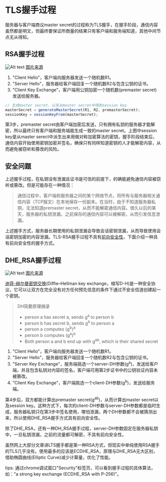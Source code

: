 # TLS握手过程
服务器与客户端商议master secret的过程称为TLS握手，在握手阶段，通信内容虽然都是明文，但最终要保证所商量的结果只有客户端和服务端知道，其他中间节点无从得知。  
  
## RSA握手过程
![Alt text](https://blog.cloudflare.com/content/images/2014/Sep/ssl_handshake_rsa.jpg "Optional title")
[图片来源](https://blog.cloudflare.com/content/images/2014/Sep/ssl_handshake_rsa.jpg)

1. "Client Hello"，客户端向服务器发送一个随机数R1。
2. "Server Hello"，服务器给客户端回复一个随机数R2与包含公钥的证书。
3. "Client Key Exchange"，客户端用公钥加密一个随机数(premaster secret)发送给服务器。
  
```javascript
// 生成master secret、以及从master secret中得到session key
masterSecret = generateMasterSecret(R1, R2, premasterSecret);
sessionKey = sessionKeyFrom(masterSecret);
```  
第3步，premaster secret由客户端加密后发送，只有拥有私钥的服务器才能解密，所以最终只有客户端和服务端能生成一致的master secret。上图中session key是从master serect中派生出来用做对称加密算法的密钥，握手阶段结束后，通信内容开始使用密钥加密并签名，确保只有同样知道密钥的人才能解密内容，从而避免被窃听和篡改的风险。  

## 安全问题  
上述握手过程，在私钥没有泄漏且证书是可信的前提下，的确能避免通信内容被窃听或篡改。但是可能存在一种情况：  
  
> 通信过程中，客户端和服务器之间的某个网络节点，将所有与服务器相关通信内容（TCP报文）在本地保存一份副本。在当时，由于不知道服务器私钥，无法知道premaster secret，从而不能解密通信内容。很久以后的某天，服务器的私钥泄漏，之前保存的通信内容可以被解密，从而引发信息泄漏。  
  
上述握手方式，服务器长期使用的私钥泄漏会导致会话密钥泄漏，从而导致使用会话密钥加密的内容泄漏。TLS-RSA握手过程不具有[前向安全性](https://zh.wikipedia.org/wiki/%E5%89%8D%E5%90%91%E5%AE%89%E5%85%A8%E6%80%A7)，下面介绍一种具有前向安全性的握手方式。  
  
## DHE_RSA握手过程
![Alt text](https://blog.cloudflare.com/content/images/2014/Sep/ssl_handshake_rsa.jpg "Optional title")
[图片来源](https://blog.cloudflare.com/content/images/2014/Sep/ssl_handshake_rsa.jpg)
  
[迪菲-赫尔曼密钥交换](https://zh.wikipedia.org/zh-cn/%E8%BF%AA%E8%8F%B2-%E8%B5%AB%E5%B0%94%E6%9B%BC%E5%AF%86%E9%92%A5%E4%BA%A4%E6%8D%A2)(Diffie–Hellman key exchange，缩写D-H)是一种安全协议，它可以让双方在完全没有对方任何预先信息的条件下通过不安全信道创建起一个密钥。
  
> DH简要原理摘录
> - person a has secret a, sends g<sup>a</sup> to person b
> - person b has secret b, sends g<sup>b</sup> to person a
> - person a computes (g<sup>b</sup>)<sup>a</sup>
> - person b computes (g<sup>a</sup>)<sup>b</sup>
> - Both person a and b end up with g<sup>ab</sup>, which is their shared secret
  
1. "Client Hello"，客户端向服务器发送一个随机数R1。
2. "Server Hello"，服务器给客户端回复一个随机数R2与包含公钥的证书。
3. "Server Key Exchange"，服务端挑选一个server-DH参数(g<sup>a</sup>)，发送给客户端，并且包含私钥对内容的签名，客户端可用第2步证书中的公钥验证内容未被篡改。
4. "Client Key Exchange"，客户端挑选一个client-DH参数(g<sup>b</sup>)，发送给服务端。
  
第4步后，双方都能计算出premaster secret(g<sup>ab</sup>)，从而计算出master secret以及session key。这种方式下，每次的client-DH参数与server-DH参数都是临时生成，服务器私钥只在第3步中签名使用，哪怕泄漏，两个DH参数都不会被猜测出来，所以使用DHE_RSA握手方式具有前向安全性。  

除了DHE_RSA，还有一种DH_RSA握手过程，server-DH参数固定在服务器私钥中，一旦私钥泄漏，之前的流量都可解密，不具有前向安全性。
  
虽然网上大部分文章讲LTS握手都是第一种RSA方式，但现实中单纯使用RSA握手的TLS几乎没有。使用最多的应该是ECDHE_RSA，原理与DHE_RSA无大区别，借助椭圆曲线(Elliptic Curve)减少计算量，优化了性能。  
  
tips: 通过chrome调试窗口"Security"标签页，可以看到握手过程的具体算法，如："a strong key exchange (ECDHE_RSA with P-256)"。
